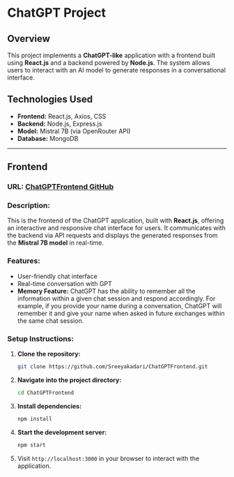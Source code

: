 # **ChatGPT Project**

## **Overview**

This project implements a **ChatGPT-like** application with a frontend built using **React.js** and a backend powered by **Node.js**. The system allows users to interact with an AI model to generate responses in a conversational interface.

## **Technologies Used**

- **Frontend:** React.js, Axios, CSS
- **Backend:** Node.js, Express.js
- **Model:** Mistral 7B (via OpenRouter API)
- **Database:** MongoDB
---

## **Frontend**

### **URL:** [ChatGPTFrontend GitHub](https://github.com/Sreeyakadari/ChatGPTFrontend)

### **Description:**

This is the frontend of the ChatGPT application, built with **React.js**, offering an interactive and responsive chat interface for users. It communicates with the backend via API requests and displays the generated responses from the **Mistral 7B model** in real-time.

### **Features:**

- User-friendly chat interface
- Real-time conversation with GPT
- **Memory Feature:** ChatGPT has the ability to remember all the information within a given chat session and respond accordingly. For example, if you provide your name during a conversation, ChatGPT will remember it and give your name when asked in future exchanges within the same chat session.

### **Setup Instructions:**

1. **Clone the repository:**
    ```bash
    git clone https://github.com/Sreeyakadari/ChatGPTFrontend.git
    ```

2. **Navigate into the project directory:**
    ```bash
    cd ChatGPTFrontend
    ```

3. **Install dependencies:**
    ```bash
    npm install
    ```

4. **Start the development server:**
    ```bash
    npm start
    ```

5. Visit `http://localhost:3000` in your browser to interact with the application.

